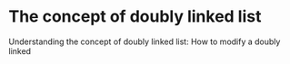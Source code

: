 # The concept of  doubly linked list
 Understanding the concept of  doubly linked list: How to modify a doubly linked 
